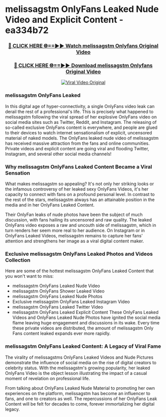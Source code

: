 # melissagstm OnlyFans Leaked Nude Video and Explicit Content - ea334b72

<div align="center">

### [🔴 CLICK HERE 🌐==►► Watch melissagstm Onlyfans Original Video](https://aff.leakpic.com/?utm_medium=9dac6e3e92780789e695eb65dc45befdb20081c8&utm_campaign=Link_for_leakpic_com)

### [🔴 CLICK HERE 🌐==►► Download melissagstm Onlyfans Original Video](https://aff.leakpic.com/?utm_medium=9dac6e3e92780789e695eb65dc45befdb20081c8&utm_campaign=Link_for_leakpic_com)

[![Viral Video Original](https://i.ibb.co.com/xMMVF88/686577567.gif)](https://aff.leakpic.com/?utm_medium=9dac6e3e92780789e695eb65dc45befdb20081c8&utm_campaign=Link_for_leakpic_com)

</div>

### melissagstm OnlyFans Leaked
In this digital age of hyper-connectivity, a single OnlyFans video leak can derail the rest of a professional's life. This is precisely what happened to melissagstm following the viral spread of her explosive OnlyFans video on social media sites such as Twitter, Reddit, and Instagram. The releasing of so-called exclusive OnlyFans content is everywhere, and people are glued to their devices to watch internet sensationalism of explicit, uncensored material of naked models. 
The OnlyFans leaked nude video of melissagstm has received massive attraction from the fans and online communities. Private videos and explicit content are going viral and flooding Twitter, Instagram, and several other social media channels!

### Why melissagstm OnlyFans Leaked Content Became a Viral Sensation
What makes melissagstm so appealing? It's not only her striking looks or the infamous controversy of her leaked sexy OnlyFans Videos, it's her capacity to connect with fans on a profound personal level. In contrast to the rest of the stars, melissagstm always has an attainable position in the media and in her OnlyFans Leaked Content.

Their OnlyFan leaks of nude photos have been the subject of much discussion, with fans hailing its uncensored and raw quality. The leaked OnlyFans video exposes a raw and uncouth side of melissagstm, which in turn renders her seem more real to her audience. On Instagram or in OnlyFans Leaked Videos, melissagstm remains to capture her fans' attention and strengthens her image as a viral digital content maker.

### Exclusive melissagstm OnlyFans Leaked Photos and Videos Collection
Here are some of the hottest melissagstm OnlyFans Leaked Content that you won't want to miss:
- melissagstm OnlyFans Leaked Nude Video
- melissagstm OnlyFans Shower Leaked Video
- melissagstm OnlyFans Leaked Nude Photos
- Exclusive melissagstm OnlyFans Leaked Instagram Video
- melissagstm OnlyFans Leaked Twitter Video
- melissagstm OnlyFans Leaked Explicit Content
These OnlyFans Leaked Videos and OnlyFans Leaked Nude Photos have ignited the social media flame leaving huge engagement and discussions in its wake. Every time these private videos are distributed, the amount of melissagstm Only Fans content leaked expands ever more rapidly.

### melissagstm OnlyFans Leaked Content: A Legacy of Viral Fame
The virality of melissagstms OnlyFans Leaked Videos and Nude Pictures demonstrate the influence of social media on the rise of digital creators to celebrity status. With the melissagstm's growing popularity, her leaked OnlyFans Video is the object lesson illustrating the impact of a casual moment of revelation on professional life.

From talking about OnlyFans Leaked Nude Material to promoting her own experiences on the platform, melissagstm has become an influencer to fans, and one to creators as well. The repercussions of her OnlyFans Leak Content will be felt for decades to come, forever immortalizing her digital legacy.
